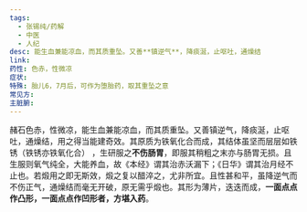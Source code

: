 ```yaml
---
tags:
  - 张锡纯/药解
  - 中医
  - 人纪
desc: 能生血兼能凉血，而其质重坠。又善**镇逆气**，降痰涎，止呕吐，通燥结
link: 
药性: 色赤，性微凉
症状: 
特殊: 胎儿6，7月后，可作为堕胎药，取其重坠之意
常见方: 
主脏腑:
---
```

赭石色赤，性微凉，能生血兼能凉血，而其质重坠。又善镇逆气，降痰涎，止呕吐，通燥结，用之得当能建奇效。其原质为铁氧化合而成，其结体虽坚而层层如铁锈（铁锈亦铁氧化合） ，生研服之**不伤肠胃**，即服其稍粗之末亦与肠胃无损。且生服则氧气纯全，大能养血，故《本经》谓其治赤沃漏下；《日华》谓其治月经不止也。若煅用之即无斯效，煅之复以醋淬之，尤非所宜。且性甚和平，虽降逆气而不伤正气，通燥结而毫无开破，原无需乎煅也。其形为薄片，迭迭而成，**一面点点作凸形，一面点点作凹形者，方堪入药**。